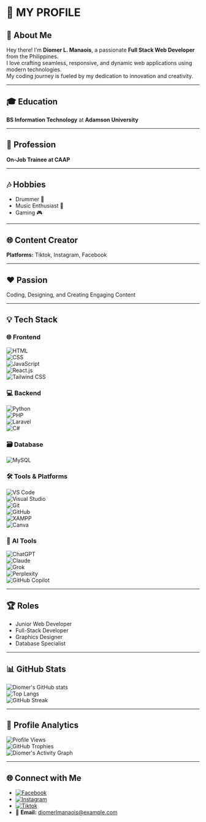# 💼 MY PROFILE

## 👋 About Me  
Hey there! I’m **Diomer L. Manaois**, a passionate **Full Stack Web Developer** from the Philippines.  
I love crafting seamless, responsive, and dynamic web applications using modern technologies.  
My coding journey is fueled by my dedication to innovation and creativity.  

---

## 🎓 **Education**  
**BS Information Technology** at **Adamson University**  

---

## 💼 **Profession**  
**On-Job Trainee at CAAP**  

---

## 🎶 **Hobbies**  
- Drummer 🥁  
- Music Enthusiast 🎵  
- Gaming 🎮  

---

## 🌐 **Content Creator**  
**Platforms:** Tiktok, Instagram, Facebook  

---

## ❤️ **Passion**  
Coding, Designing, and Creating Engaging Content  

---

## 💡 **Tech Stack**  

### 🌐 **Frontend**  
![HTML](https://img.shields.io/badge/-HTML-E34F26?logo=html5&logoColor=white)  
![CSS](https://img.shields.io/badge/-CSS-1572B6?logo=css3&logoColor=white)  
![JavaScript](https://img.shields.io/badge/-JavaScript-F7DF1E?logo=javascript&logoColor=black)  
![React.js](https://img.shields.io/badge/-React.js-61DAFB?logo=react&logoColor=black)  
![Tailwind CSS](https://img.shields.io/badge/-Tailwind%20CSS-38B2AC?logo=tailwind-css&logoColor=white)  

### 💻 **Backend**  
![Python](https://img.shields.io/badge/-Python-3776AB?logo=python&logoColor=white)  
![PHP](https://img.shields.io/badge/-PHP-777BB4?logo=php&logoColor=white)  
![Laravel](https://img.shields.io/badge/-Laravel-FF2D20?logo=laravel&logoColor=white)  
![C#](https://img.shields.io/badge/-C%23-239120?logo=c-sharp&logoColor=white)  

### 🗃️ **Database**  
![MySQL](https://img.shields.io/badge/-MySQL-4479A1?logo=mysql&logoColor=white)  

### 🛠️ **Tools & Platforms**  
![VS Code](https://img.shields.io/badge/-VSCode-007ACC?logo=visual-studio-code&logoColor=white)  
![Visual Studio](https://img.shields.io/badge/-Visual%20Studio-5C2D91?logo=visual-studio&logoColor=white)  
![Git](https://img.shields.io/badge/-Git-F05032?logo=git&logoColor=white)  
![GitHub](https://img.shields.io/badge/-GitHub-181717?logo=github&logoColor=white)  
![XAMPP](https://img.shields.io/badge/-XAMPP-FB7A24?logo=xampp&logoColor=white)  
![Canva](https://img.shields.io/badge/-Canva-00C4CC?logo=canva&logoColor=white)  

### 🤖 **AI Tools**  
![ChatGPT](https://img.shields.io/badge/-ChatGPT-10a37f?logo=openai&logoColor=white)  
![Claude](https://img.shields.io/badge/-Claude-f8c307?logo=anthropic&logoColor=black)  
![Grok](https://img.shields.io/badge/-Grok-0052cc?logo=atlassian&logoColor=white)  
![Perplexity](https://img.shields.io/badge/-Perplexity-006699?logo=perplexity&logoColor=white)  
![GitHub Copilot](https://img.shields.io/badge/-GitHub%20Copilot-181717?logo=github&logoColor=white)  

---

## 🏆 **Roles**  
- Junior Web Developer  
- Full-Stack Developer  
- Graphics Designer  
- Database Specialist  

---

## 📊 **GitHub Stats**  
![Diomer's GitHub stats](https://github-readme-stats.vercel.app/api?username=diomerlmanaois&show_icons=true&theme=radical&v=1)  
![Top Langs](https://github-readme-stats.vercel.app/api/top-langs/?username=diomerlmanaois&layout=compact&theme=radical&v=1)  
![GitHub Streak](https://streak-stats.demolab.com/?user=diomerlmanaois&theme=radical&v=1)  

---

## 🚀 **Profile Analytics**  
![Profile Views](https://komarev.com/ghpvc/?username=diomerlmanaois&color=blue)  
![GitHub Trophies](https://github-profile-trophy.vercel.app/?username=diomerlmanaois&theme=darkhub)  
![Diomer's Activity Graph](https://github-readme-activity-graph.vercel.app/graph?username=diomerlmanaois&theme=react-dark)  

---

## 🌐 **Connect with Me**  
- [![Facebook](https://img.shields.io/badge/Facebook-1877F2?style=for-the-badge&logo=facebook&logoColor=white)](https://www.facebook.com/yourprofile)  
- [![Instagram](https://img.shields.io/badge/Instagram-E4405F?style=for-the-badge&logo=instagram&logoColor=white)](https://www.instagram.com/yourprofile)  
- [![Tiktok](https://img.shields.io/badge/TikTok-000000?style=for-the-badge&logo=tiktok&logoColor=white)](https://www.tiktok.com/@yourprofile)  
- 📧 **Email:** diomerlmanaois@example.com  
